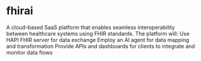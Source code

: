 # fhirai
A cloud-based SaaS platform that enables seamless interoperability between healthcare systems using FHIR standards. The platform will:  Use HAPI FHIR server for data exchange  Employ an AI agent for data mapping and transformation  Provide APIs and dashboards for clients to integrate and monitor data flows
